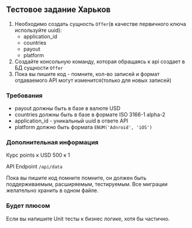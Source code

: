 ## Тестовое задание Харьков
1. Необходимо создать сущность `Offer`(в качестве первичного ключа используйте uuid):
    * application_id
    * countries
    * payout
    * platform
2. Создайте консольную команду, которая обращаясь к api создает в БД сущности `Offer`
3. Пока вы пишите код - помните, кол-во записей и формат отдаваемого API могут изменится(только для новых записей)

### Требования
* payout должны быть в базе в валюте USD
* countries должны быть в базе в формате ISO 3166-1 alpha-2
* application_id - уникальный uuid в ответе API
* platform должно быть  формата `ENUM('Adnroid', 'iOS')`

### Дополнительная информация
Курс points к USD 500 к 1

API Endpoint `/api/data`

Пока вы пишите код помните помните, он должен быть поддерживаемым, расширяемым, тестируемым.
Все миграции желательно хранить в одном файле.
### Будет плюсом
Если вы напишите Unit тесты к бизнес логике, хотя бы частично.